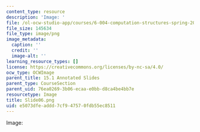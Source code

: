 ```yaml
---
content_type: resource
description: 'Image: '
file: /ol-ocw-studio-app/courses/6-004-computation-structures-spring-2017/e5073dfeaddd7cf947570fdb55ec8511_Slide06.png
file_size: 145634
file_type: image/png
image_metadata:
  caption: ''
  credit: ''
  image-alt: ''
learning_resource_types: []
license: https://creativecommons.org/licenses/by-nc-sa/4.0/
ocw_type: OCWImage
parent_title: 15.1 Annotated Slides
parent_type: CourseSection
parent_uid: 76ea0269-3b06-ecaa-e0bb-d8ca4be4bb7e
resourcetype: Image
title: Slide06.png
uid: e5073dfe-addd-7cf9-4757-0fdb55ec8511
---
```

Image: 